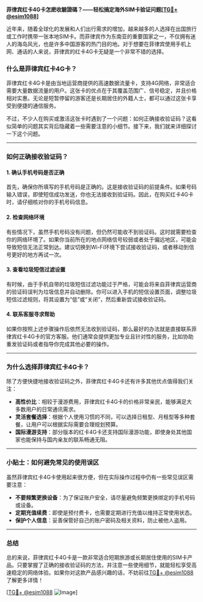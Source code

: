 **菲律宾红卡4G卡怎麽收驗證碼？——轻松搞定海外SIM卡验证问题[[TG💪+ @esim1088](https://t.me/s/esim1088)]**

近年来，随着全球化的发展和人们出行需求的增加，越来越多的人选择在出国旅行或工作时携带一张本地SIM卡。而菲律宾作为东南亚的重要国家之一，不仅拥有迷人的海岛风光，也是许多中国游客的热门目的地。对于想要在菲律宾使用手机上网、通话的人来说，菲律宾的红卡4G卡无疑是一个非常不错的选择。

### 什么是菲律宾红卡4G卡？

菲律宾红卡4G卡是由当地运营商提供的高速数据流量卡，支持4G网络，非常适合需要大量数据流量的用户。这张卡的优点在于其覆盖范围广、信号稳定，并且价格相对实惠。无论是短暂停留的游客还是长期居住的外籍人士，都可以通过这张卡享受到便捷的通信服务。

不过，不少人在购买或激活这张卡时遇到了一个问题：如何正确接收验证码？这看似简单的问题其实背后隐藏着一些需要注意的小细节。接下来，我们就来详细探讨一下这个问题。

---

### 如何正确接收验证码？

#### 1. 确认手机号码是否正确
首先，确保你所填写的手机号码是正确的。这是接收验证码的前提条件。如果号码输入错误，即使短信成功发送，你也无法接收到验证码。因此，在购买红卡4G卡时，请仔细核对你的手机号码信息。

#### 2. 检查网络环境
有些情况下，虽然手机号码没有问题，但仍然可能收不到验证码。这时就需要检查你的网络环境了。如果你当前所在的地点网络信号较弱或者处于偏远地区，可能会导致短信无法正常到达。建议切换到Wi-Fi环境下尝试接收验证码，或者移动到信号更好的地方再试一次。

#### 3. 查看垃圾短信过滤设置
有时候，由于手机自带的垃圾短信过滤功能过于严格，可能会将来自菲律宾运营商的验证码误判为垃圾信息并自动删除。你可以进入手机的短信设置页面，调整垃圾短信过滤规则，将其设置为“低”或“关闭”，然后重新尝试接收验证码。

#### 4. 联系客服寻求帮助
如果你按照上述步骤操作后依然无法收到验证码，那么最好的办法就是直接联系菲律宾红卡4G卡的官方客服。他们通常会提供更加专业且针对性的服务，比如协助重发验证码或者指导你完成其他必要的操作。

---

### 为什么选择菲律宾红卡4G卡？

除了方便快捷地接收验证码之外，菲律宾红卡4G卡还有许多其他优点值得我们关注：

- **高性价比**：相较于漫游费用，菲律宾红卡4G卡的价格非常亲民，能够满足大多数用户的日常通讯需求。
- **灵活套餐选择**：根据个人使用习惯的不同，可以选择日租型、月租型等多种套餐，让用户可以根据实际需要合理规划预算。
- **国际漫游支持**：部分版本的红卡4G卡还支持国际漫游功能，即使身处其他国家也能保持与国内亲友的联系畅通无阻。

---

### 小贴士：如何避免常见的使用误区

虽然菲律宾红卡4G卡使用起来很方便，但在实际操作过程中仍有一些常见误区需要注意：

- **不要频繁更换设备**：为了保证账户安全，请尽量避免频繁更换绑定的手机号码或设备。
- **定期充值续费**：即使是预付费卡，也需要定期进行充值以维持正常使用状态。
- **保护个人信息**：妥善保管好自己的账户密码及相关资料，防止被他人盗用。

---

### 总结

总的来说，菲律宾红卡4G卡是一款非常适合短期旅游或长期居住使用的SIM卡产品。只要掌握了正确的接收验证码的方法，并注意一些使用细节，就能轻松享受高速稳定的网络体验。如果你对这款产品感兴趣的话，不妨前往[TG💪+ @esim1088](https://t.me/s/esim1088)了解更多详情！

[[TG💪+ @esim1088](https://t.me/s/esim1088) ![Image](https://i.postimg.cc/4NQfJmqS/Snipaste-2025-05-13-00-14-12.png)]